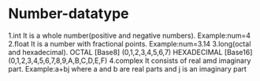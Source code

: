 # Number-datatype
1.int
  It is a whole number(positive and negative numbers).
  Example:num=4
2.float
  It is a number with fractional points.
  Example:num=3.14
3.long(octal and hexadecimal).
  OCTAL
    [Base8] (0,1,2,3,4,5,6,7)
  HEXADECIMAL
    [Base16] (0,1,2,3,4,5,6,7,8,9,A,B,C,D,E,F)
4.complex
  It consists of real amd imaginary part.
  Example:a+bj where a and b are real parts and j is an imaginary part
